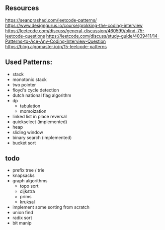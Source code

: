 ## Resources

https://seanprashad.com/leetcode-patterns/
https://www.designgurus.io/course/grokking-the-coding-interview
https://leetcode.com/discuss/general-discussion/460599/blind-75-leetcode-questions
https://leetcode.com/discuss/study-guide/4039411/14-Patterns-to-Ace-Any-Coding-Interview-Question
https://blog.algomaster.io/p/15-leetcode-patterns

## Used Patterns:
- stack
- monotonic stack
- two pointer
- floyd's cycle detection
- dutch national flag algorithm
- dp
    - tabulation
    - momoization
- linked list in place reversal
- quickselect (implemented)
- heap
- sliding window
- binary search (implemented)
- bucket sort

## todo
- prefix tree / trie
- knapsacks
- graph algorithms
    - topo sort
    - dijkstra
    - prims
    - kruksal
- implement some sorting from scratch
- union find
- radix sort
- bit manip